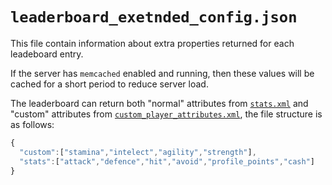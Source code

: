 # `leaderboard_exetnded_config.json`

This file contain information about extra properties returned for each leadeboard entry.

If the server has `memcached` enabled and running, then these values will be cached for a short period to reduce server load.

The leaderboard can return both "normal" attributes from [`stats.xml`](stats.xml.md) and "custom" attributes from [`custom_player_attributes.xml`](custom_item_attributes.xml.md), the file structure is as follows:

~~~javascript
{
  "custom":["stamina","intelect","agility","strength"],
  "stats":["attack","defence","hit","avoid","profile_points","cash"]
}
~~~
